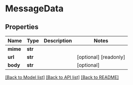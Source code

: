 # MessageData

## Properties
Name | Type | Description | Notes
------------ | ------------- | ------------- | -------------
**mime** | **str** |  | 
**url** | **str** |  | [optional] [readonly] 
**body** | **str** |  | [optional] 

[[Back to Model list]](../README.md#documentation-for-models) [[Back to API list]](../README.md#documentation-for-api-endpoints) [[Back to README]](../README.md)


